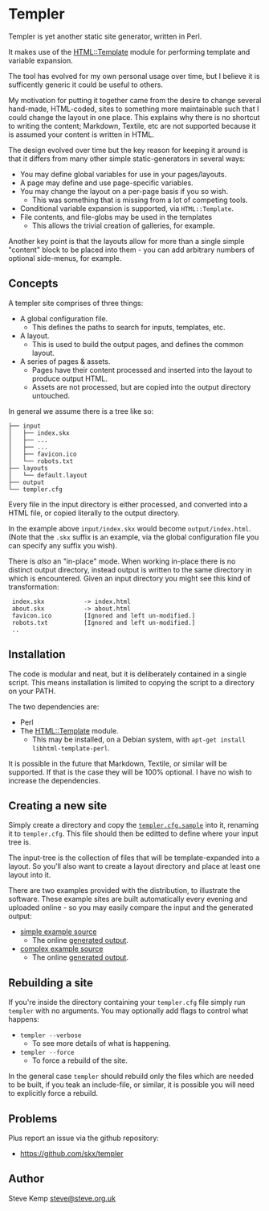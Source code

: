 Templer
=======

Templer is yet another static site generator, written in Perl.

It makes use of the [HTML::Template](http://search.cpan.org/perldoc?HTML%3A%3ATemplate) module for performing template and variable expansion.

The tool has evolved for my own personal usage over time, but I believe
it is sufficently generic it could be useful to others.

My motivation for putting it together came from the desire to change
several hand-made, HTML-coded, sites to something more maintainable such
that I could change the layout in one place.  This explains why there is
no shortcut to writing the content; Markdown, Textile, etc are not supported
because it is assumed your content is written in HTML.

The design evolved over time but the key reason for keeping it around
is that it differs from many other simple static-generators in several
ways:

* You may define global variables for use in your pages/layouts.
* A page may define and use page-specific variables.
* You may change the layout on a per-page basis if you so wish.
    * This was something that is missing from a lot of competing tools.
* Conditional variable expansion is supported, via `HTML::Template`.
* File contents, and file-globs may be used in the templates
    * This allows the trivial creation of galleries, for example.

Another key point is that the layouts allow for more than a single
simple "content" block to be placed into them - you can add arbitrary
numbers of optional side-menus, for example.


Concepts
--------

A templer site comprises of three things:

* A global configuration file.
     * This defines the paths to search for inputs, templates, etc.
* A layout.
    * This is used to build the output pages, and defines the common layout.
* A series of pages & assets.
    * Pages have their content processed and inserted into the layout to produce output HTML.
    * Assets are not processed, but are copied into the output directory untouched.

In general we assume there is a tree like so:

    ├── input
    │   ├── index.skx
    │   ├── ...
    │   ├── ...
    │   ├── favicon.ico
    │   └── robots.txt
    ├── layouts
    │   └── default.layout
    ├── output
    └── templer.cfg

Every file in the input directory is either processed, and converted into a HTML file,
or copied literally to the output directory.

In the example above `input/index.skx` would become `output/index.html`.  (Note that the `.skx` suffix is an example, via the global configuration file you can specify any suffix you wish).

There is _also_ an "in-place" mode.  When working in-place there is no distinct output directory, instead output is written to the same directory in which is encountered.  Given an input directory you might see this kind of transformation:

     index.skx           -> index.html
     about.skx           -> about.html
     favicon.ico         [Ignored and left un-modified.]
     robots.txt          [Ignored and left un-modified.]
     ..




Installation
------------

The code is modular and neat, but it is deliberately contained in a single
script.  This means installation is limited to copying the script to a
directory on your PATH.

The two dependencies are:

* Perl
* The [HTML::Template](http://search.cpan.org/perldoc?HTML%3A%3ATemplate) module.
   *  This may be installed, on a Debian system, with `apt-get install libhtml-template-perl`.

It is possible in the future that Markdown, Textile, or similar will be supported.
If that is the case they will be 100% optional.  I have no wish to increase the
dependencies.


Creating a new site
-------------------

Simply create a directory and copy the [`templer.cfg.sample`](https://raw.github.com/skx/templer/master/templer.cfg.sample) into it, renaming
it to `templer.cfg`.  This file should then be editted to define where your
input tree is.

The input-tree is the collection of files that will be template-expanded
into a layout.  So you'll also want to create a layout directory and place
at least one layout into it.

There are two examples provided with the distribution, to illustrate the
software.  These example sites are built automatically every evening and
uploaded online - so you may easily compare the input and the generated
output:

* [simple example source](https://github.com/skx/templer/tree/master/examples/simple)
   * The online [generated output](http://www.steve.org.uk/Software/templer/examples/simple/output/).
* [complex example source](https://github.com/skx/templer/tree/master/examples/complex)
   * The online [generated output](http://www.steve.org.uk/Software/templer/examples/complex/output/).


Rebuilding a site
-----------------

If you're inside the directory containing your `templer.cfg` file simply
run `templer` with no arguments.  You may optionally add flags to control
what happens:

* `templer --verbose`
     * To see more details of what is happening.
* `templer --force`
     * To force a rebuild of the site.

In the general case `templer` should rebuild only the files which are needed
to be built, if you teak an include-file, or similar, it is possible you will
need to explicitly force a rebuild.


Problems
--------

Plus report an issue via the github repository:

* https://github.com/skx/templer


Author
------

Steve Kemp <steve@steve.org.uk>

